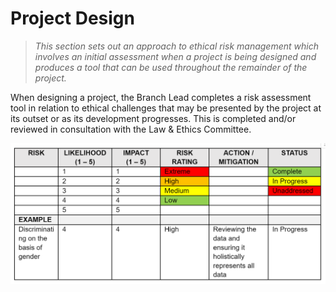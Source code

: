# Project Design
> _This section sets out an approach to ethical risk management which involves an initial assessment when a project is being designed and produces a tool that can be used throughout the remainder of the project._

When designing a project, the Branch Lead completes a risk assessment tool in relation to ethical challenges that may be presented by the project at its outset or as its development progresses. This is completed and/or reviewed in consultation with the Law & Ethics Committee.

![Risk Assessment Table](risk_assessment.png)
